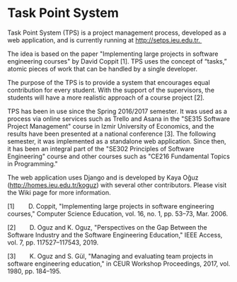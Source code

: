 # Task Point System

Task Point System (TPS) is a project management process, developed as a web application, and is currently running at http://setps.ieu.edu.tr. 

The idea is based on the paper "Implementing large projects in software engineering courses" by David Coppit [1]. TPS uses the concept of “tasks,” atomic pieces of work that can be handled by a single developer.

The purpose of the TPS is to provide a system that encourages equal contribution for every student. With the support of the supervisors, the students will have a more realistic approach of a course project [2]. 

TPS has been in use since the Spring 2016/2017 semester. It was used as a process via online services such as Trello and Asana in the "SE315 Software Project Management" course in Izmir University of Economics, and the results have been presented at a national conference [3]. The following semester, it was implemented as a standalone web application. Since then, it has been an integral part of the "SE302 Principles of Software Engineering" course and other courses such as "CE216 Fundamental Topics in Programming."

The web application uses Django and is developed by Kaya Oğuz (http://homes.ieu.edu.tr/koguz) with several other contributors. Please visit the Wiki page for more information. 

[1]        D. Coppit, "Implementing large projects in software engineering courses," Computer Science Education, vol. 16, no. 1, pp. 53–73, Mar. 2006.

[2]        D. Oguz and K. Oguz, "Perspectives on the Gap Between the Software Industry and the Software Engineering Education," IEEE Access, vol. 7, pp. 117527–117543, 2019.

[3]        K. Oguz and S. Gül, "Managing and evaluating team projects in software engineering education," in CEUR Workshop Proceedings, 2017, vol. 1980, pp. 184–195.



